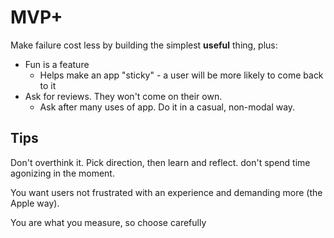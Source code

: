 # MVP+
Make failure cost less by building the simplest __useful__ thing, plus:

- Fun is a feature
  - Helps make an app "sticky" - a user will be more likely to come back to it
- Ask for reviews. They won't come on their own.
  - Ask after many uses of app. Do it in a casual, non-modal way.

## Tips
Don't overthink it. Pick direction, then learn and reflect. don't spend time agonizing in the moment.

You want users not frustrated with an experience and demanding more (the Apple way).

You are what you measure, so choose carefully
